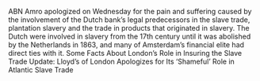 ABN Amro apologized on Wednesday for the pain and suffering caused by the involvement of the Dutch bank’s legal predecessors in the slave trade, plantation slavery and the trade in products that originated in slavery.
The Dutch were involved in slavery from the 17th century until it was abolished by the Netherlands in 1863, and many of Amsterdam’s financial elite had direct ties with it.
Some Facts About London’s Role in Insuring the Slave Trade
Update: Lloyd’s of London Apologizes for Its ‘Shameful’ Role in Atlantic Slave Trade